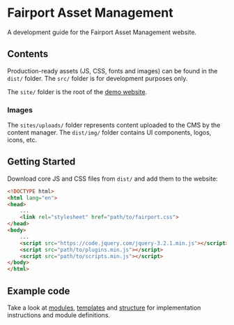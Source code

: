 # Fairport Asset Management

A development guide for the Fairport Asset Management website.




## Contents

Production-ready assets (JS, CSS, fonts and images) can be found in the `dist/` folder. The `src/` folder is for development purposes only.

The `site/` folder is the root of the [demo website](http://dev.bigfatideas.com/Fairport/site/).

### Images

The `sites/uploads/` folder represents content uploaded to the CMS by the content manager. The `dist/img/` folder contains UI components, logos, icons, etc.


## Getting Started

Download core JS and CSS files from `dist/` and add them to the website:

```html
<!DOCTYPE html>
<html lang="en">
<head>
    ...
    <link rel="stylesheet" href="path/to/fairport.css">
</head>
<body>
    ...
    <script src="https://code.jquery.com/jquery-3.2.1.min.js"></script>
    <script src="path/to/plugins.min.js"></script>
    <script src="path/to/scripts.min.js"></script>
</body>
</html>
```

## Example code

Take a look at [modules](), [templates]() and [structure]() for implementation instructions and module definitions.
